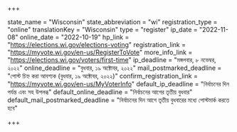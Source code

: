 +++

state_name = "Wisconsin"
state_abbreviation = "wi"
registration_type = "online"
translationKey = "Wisconsin"
type = "register"
ip_date = "2022-11-08"
online_date = "2022-10-19"
hp_link = "https://elections.wi.gov/elections-voting"
registration_link = "https://myvote.wi.gov/en-us/RegisterToVote"
more_info_link = "https://elections.wi.gov/voters/first-time"
ip_deadline = "মঙ্গলবার, ৮ নভেম্বর, ২০২২"
online_deadline = "বুধবার, ১৯ অক্টোবর, ২০২২"
mail_postmarked_deadline = "পোস্ট চিহ্ন করা আবশ্যক (বুধবার, ১৯ অক্টোবর, ২০২২)"
confirm_registration_link = "https://myvote.wi.gov/en-us/MyVoterInfo"
default_ip_deadline = "নির্বাচনের দিন পর্যন্ত এবং সহ উপলব্ধ"
default_online_deadline = "নির্বাচনের আগের তৃতীয় বুধবার"
default_mail_postmarked_deadline = "নির্বাচনের দিন আগে তৃতীয় বুধবারের মধ্যে পোস্টমার্ক করতে হবে"

+++